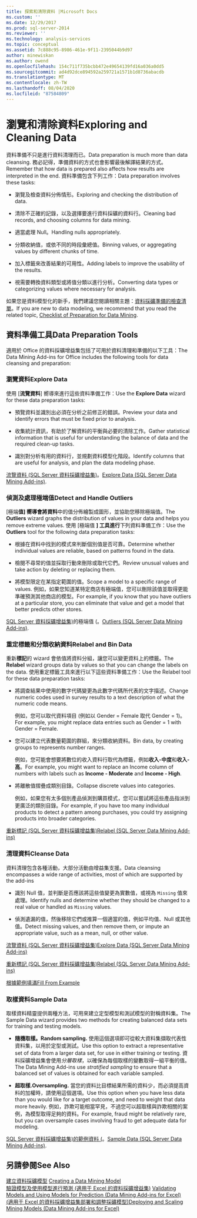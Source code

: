 ```yaml
---
title: 探索和清除資料 |Microsoft Docs
ms.custom: ''
ms.date: 12/29/2017
ms.prod: sql-server-2014
ms.reviewer: ''
ms.technology: analysis-services
ms.topic: conceptual
ms.assetid: 7c888c95-8986-461e-9f11-2395044b9d97
author: minewiskan
ms.author: owend
ms.openlocfilehash: 154c711f735bcbb472e49654139fd16a036a0dd5
ms.sourcegitcommit: ad4d92dce894592a259721a1571b1d8736abacdb
ms.translationtype: MT
ms.contentlocale: zh-TW
ms.lasthandoff: 08/04/2020
ms.locfileid: "87584809"
---
```

# <a name="exploring-and-cleaning-data"></a><span data-ttu-id="6fc29-102">瀏覽和清除資料</span><span class="sxs-lookup"><span data-stu-id="6fc29-102">Exploring and Cleaning Data</span></span>
  <span data-ttu-id="6fc29-103">資料準備不只是進行資料清理而已。</span><span class="sxs-lookup"><span data-stu-id="6fc29-103">Data preparation is much more than data cleansing.</span></span> <span data-ttu-id="6fc29-104">務必記得，準備資料的方式也會影響最後解譯結果的方式。</span><span class="sxs-lookup"><span data-stu-id="6fc29-104">Remember that how data is prepared also affects how results are interpreted in the end.</span></span> <span data-ttu-id="6fc29-105">資料準備包含下列工作：</span><span class="sxs-lookup"><span data-stu-id="6fc29-105">Data preparation involves these tasks:</span></span>  
  
-   <span data-ttu-id="6fc29-106">瀏覽及檢查資料分佈情形。</span><span class="sxs-lookup"><span data-stu-id="6fc29-106">Exploring and checking the distribution of data.</span></span>  
  
-   <span data-ttu-id="6fc29-107">清除不正確的記錄，以及選擇要進行資料採礦的資料行。</span><span class="sxs-lookup"><span data-stu-id="6fc29-107">Cleaning bad records, and choosing columns for data mining.</span></span>  
  
-   <span data-ttu-id="6fc29-108">適當處理 Null。</span><span class="sxs-lookup"><span data-stu-id="6fc29-108">Handling nulls appropriately.</span></span>  
  
-   <span data-ttu-id="6fc29-109">分類收納值，或依不同的時段彙總值。</span><span class="sxs-lookup"><span data-stu-id="6fc29-109">Binning values, or aggregating values by different chunks of time.</span></span>  
  
-   <span data-ttu-id="6fc29-110">加入標籤來改善結果的可用性。</span><span class="sxs-lookup"><span data-stu-id="6fc29-110">Adding labels to improve the usability of the results.</span></span>  
  
-   <span data-ttu-id="6fc29-111">視需要轉換資料類型或將值分類以進行分析。</span><span class="sxs-lookup"><span data-stu-id="6fc29-111">Converting data types or categorizing values where necessary for analysis.</span></span>  
  
 <span data-ttu-id="6fc29-112">如果您是資料模型化的新手，我們建議您閱讀相關主題：[資料採礦準備的檢查清單](checklist-of-preparation-for-data-mining.md)。</span><span class="sxs-lookup"><span data-stu-id="6fc29-112">If you are new to data modeling, we recommend that you read the related topic, [Checklist of Preparation for Data Mining](checklist-of-preparation-for-data-mining.md).</span></span>  
  
## <a name="data-preparation-tools"></a><span data-ttu-id="6fc29-113">資料準備工具</span><span class="sxs-lookup"><span data-stu-id="6fc29-113">Data Preparation Tools</span></span>  
 <span data-ttu-id="6fc29-114">適用於 Office 的資料採礦增益集包括了可用於資料清理和準備的以下工具：</span><span class="sxs-lookup"><span data-stu-id="6fc29-114">The Data Mining Add-ins for Office includes the following tools for data cleansing and preparation:</span></span>  
  
### <a name="explore-data"></a><span data-ttu-id="6fc29-115">瀏覽資料</span><span class="sxs-lookup"><span data-stu-id="6fc29-115">Explore Data</span></span>  
 <span data-ttu-id="6fc29-116">使用 [**流覽資料**] 嚮導來進行這些資料準備工作：</span><span class="sxs-lookup"><span data-stu-id="6fc29-116">Use the **Explore Data** wizard for these data preparation tasks:</span></span>  
  
-   <span data-ttu-id="6fc29-117">預覽資料並識別出必須在分析之前修正的錯誤。</span><span class="sxs-lookup"><span data-stu-id="6fc29-117">Preview your data and identify errors that must be fixed prior to analysis.</span></span>  
  
-   <span data-ttu-id="6fc29-118">收集統計資訊，有助於了解資料的平衡與必要的清除工作。</span><span class="sxs-lookup"><span data-stu-id="6fc29-118">Gather statistical information that is useful for understanding the balance of data and the required clean-up tasks.</span></span>  
  
-   <span data-ttu-id="6fc29-119">識別對分析有用的資料行，並規劃資料模型化階段。</span><span class="sxs-lookup"><span data-stu-id="6fc29-119">Identify columns that are useful for analysis, and plan the data modeling phase.</span></span>  
  
 <span data-ttu-id="6fc29-120">[流覽資料 &#40;SQL Server 資料採礦增益集&#41;](explore-data-sql-server-data-mining-add-ins.md)。</span><span class="sxs-lookup"><span data-stu-id="6fc29-120">[Explore Data &#40;SQL Server Data Mining Add-ins&#41;](explore-data-sql-server-data-mining-add-ins.md).</span></span>  
  
### <a name="detect-and-handle-outliers"></a><span data-ttu-id="6fc29-121">偵測及處理極端值</span><span class="sxs-lookup"><span data-stu-id="6fc29-121">Detect and Handle Outliers</span></span>  
 <span data-ttu-id="6fc29-122">[極端**值] 嚮導會將資料**中的值分佈繪製成圖形，並協助您移除極端值。</span><span class="sxs-lookup"><span data-stu-id="6fc29-122">The **Outliers** wizard graphs the distribution of values in your data and helps you remove extreme values.</span></span> <span data-ttu-id="6fc29-123">使用 [極端值 **] 工具進行**下列資料準備工作：</span><span class="sxs-lookup"><span data-stu-id="6fc29-123">Use the **Outliers** tool for the following data preparation tasks:</span></span>  
  
-   <span data-ttu-id="6fc29-124">根據在資料中找到的模式來判斷個別值是否可靠。</span><span class="sxs-lookup"><span data-stu-id="6fc29-124">Determine whether individual values are reliable, based on patterns found in the data.</span></span>  
  
-   <span data-ttu-id="6fc29-125">檢閱不尋常的值並採取行動來刪除或取代它們。</span><span class="sxs-lookup"><span data-stu-id="6fc29-125">Review unusual values and take action by deleting or replacing them.</span></span>  
  
-   <span data-ttu-id="6fc29-126">將模型限定在某指定範圍的值。</span><span class="sxs-lookup"><span data-stu-id="6fc29-126">Scope a model to a specific range of values.</span></span> <span data-ttu-id="6fc29-127">例如，如果您知道某特定商店有極端值，您可以刪除該值並取得更能準確預測其他商店的模型。</span><span class="sxs-lookup"><span data-stu-id="6fc29-127">For example, if you know that you have outliers at a particular store, you can eliminate that value and get a model that better predicts other stores.</span></span>  
  
 <span data-ttu-id="6fc29-128">[SQL Server 資料採礦增益集&#41;](outliers-sql-server-data-mining-add-ins.md)的極端值 &#40;。</span><span class="sxs-lookup"><span data-stu-id="6fc29-128">[Outliers &#40;SQL Server Data Mining Add-ins&#41;](outliers-sql-server-data-mining-add-ins.md).</span></span>  
  
### <a name="relabel-and-bin-data"></a><span data-ttu-id="6fc29-129">重定標籤和分類收納資料</span><span class="sxs-lookup"><span data-stu-id="6fc29-129">Relabel and Bin Data</span></span>  
 <span data-ttu-id="6fc29-130">重新**標記**的 wizard 會依值將資料分組，讓您可以變更資料上的標籤。</span><span class="sxs-lookup"><span data-stu-id="6fc29-130">The **Relabel** wizard groups data by values so that you can change the labels on the data.</span></span> <span data-ttu-id="6fc29-131">使用重定標籤工具來進行以下這些資料準備工作：</span><span class="sxs-lookup"><span data-stu-id="6fc29-131">Use the Relabel tool for these data preparation tasks:</span></span>  
  
-   <span data-ttu-id="6fc29-132">將調查結果中使用的數字代碼變更為此數字代碼所代表的文字描述。</span><span class="sxs-lookup"><span data-stu-id="6fc29-132">Change numeric codes used in survey results to a text description of what the numeric code means.</span></span>  
  
     <span data-ttu-id="6fc29-133">例如，您可以取代資料項目 (例如以 Gender = Female 取代 Gender = 1)。</span><span class="sxs-lookup"><span data-stu-id="6fc29-133">For example, you might replace data entries such as Gender = 1 with Gender = Female.</span></span>  
  
-   <span data-ttu-id="6fc29-134">您可以建立代表數量範圍的群組，來分類收納資料。</span><span class="sxs-lookup"><span data-stu-id="6fc29-134">Bin data, by creating groups to represents number ranges.</span></span>  
  
     <span data-ttu-id="6fc29-135">例如，您可能會想要將數位的收入資料行取代為標籤，例如**收入-中度**和**收入-高**。</span><span class="sxs-lookup"><span data-stu-id="6fc29-135">For example, you might want to replace an Income column of numbers with labels such as **Income - Moderate** and **Income - High**.</span></span>  
  
-   <span data-ttu-id="6fc29-136">將離散值摺疊成類別目錄。</span><span class="sxs-lookup"><span data-stu-id="6fc29-136">Collapse discrete values into categories.</span></span>  
  
     <span data-ttu-id="6fc29-137">例如，如果您有太多個別產品偵測到購買模式，您可以嘗試將這些產品指派到更廣泛的類別目錄。</span><span class="sxs-lookup"><span data-stu-id="6fc29-137">For example, if you have too many individual products to detect a pattern among purchases, you could try assigning products into broader categories.</span></span>  
  
 [<span data-ttu-id="6fc29-138">重新標記 &#40;SQL Server 資料採礦增益集&#41;</span><span class="sxs-lookup"><span data-stu-id="6fc29-138">Relabel &#40;SQL Server Data Mining Add-ins&#41;</span></span>](relabel-sql-server-data-mining-add-ins.md)  
  
### <a name="cleanse-data"></a><span data-ttu-id="6fc29-139">清理資料</span><span class="sxs-lookup"><span data-stu-id="6fc29-139">Cleanse Data</span></span>  
 <span data-ttu-id="6fc29-140">資料清理包含各種活動，大部分活動由增益集支援。</span><span class="sxs-lookup"><span data-stu-id="6fc29-140">Data cleansing encompasses a wide range of activities, most of which are supported by the add-ins</span></span>  
  
-   <span data-ttu-id="6fc29-141">識別 Null 值，並判斷是否應該將這些值變更為實數值，或視為 `Missing` 值來處理。</span><span class="sxs-lookup"><span data-stu-id="6fc29-141">Identify nulls and determine whether they should be changed to a real value or handled as `Missing` values.</span></span>  
  
-   <span data-ttu-id="6fc29-142">偵測遺漏的值，然後移除它們或推算一個適當的值，例如平均值、Null 或其他值。</span><span class="sxs-lookup"><span data-stu-id="6fc29-142">Detect missing values, and then remove them, or impute an appropriate value, such as a mean, null, or other value.</span></span>  
  
 [<span data-ttu-id="6fc29-143">流覽資料 &#40;SQL Server 資料採礦增益集&#41;</span><span class="sxs-lookup"><span data-stu-id="6fc29-143">Explore Data &#40;SQL Server Data Mining Add-ins&#41;</span></span>](explore-data-sql-server-data-mining-add-ins.md)  
  
 [<span data-ttu-id="6fc29-144">重新標記 &#40;SQL Server 資料採礦增益集&#41;</span><span class="sxs-lookup"><span data-stu-id="6fc29-144">Relabel &#40;SQL Server Data Mining Add-ins&#41;</span></span>](relabel-sql-server-data-mining-add-ins.md)  
  
 [<span data-ttu-id="6fc29-145">根據範例填滿</span><span class="sxs-lookup"><span data-stu-id="6fc29-145">Fill From Example</span></span>](fill-from-example-table-analysis-tools-for-excel.md)  
  
### <a name="sample-data"></a><span data-ttu-id="6fc29-146">取樣資料</span><span class="sxs-lookup"><span data-stu-id="6fc29-146">Sample Data</span></span>  
 <span data-ttu-id="6fc29-147">取樣資料精靈提供兩種方法，可用來建立定型模型和測試模型的對稱資料集。</span><span class="sxs-lookup"><span data-stu-id="6fc29-147">The Sample Data wizard provides two methods for creating balanced data sets for training and testing models.</span></span>  
  
-   <span data-ttu-id="6fc29-148">**隨機取樣。**</span><span class="sxs-lookup"><span data-stu-id="6fc29-148">**Random sampling.**</span></span> <span data-ttu-id="6fc29-149">使用這個選項即可從較大資料集擷取代表性資料集，以用於定型或測試。</span><span class="sxs-lookup"><span data-stu-id="6fc29-149">Use this option to extract a representative set of data from a larger data set, for use in either training or testing.</span></span> <span data-ttu-id="6fc29-150">資料採礦增益集會使用*分層取樣*，以確保為每個取樣的變數取得一組平衡的值。</span><span class="sxs-lookup"><span data-stu-id="6fc29-150">The Data Mining Add-ins use *stratified sampling* to ensure that a balanced set of values is obtained for each variable sampled.</span></span>  
  
-   <span data-ttu-id="6fc29-151">**超取樣.**</span><span class="sxs-lookup"><span data-stu-id="6fc29-151">**Oversampling.**</span></span> <span data-ttu-id="6fc29-152">當您的資料比目標結果所需的資料少，而必須提高資料的加權時，請使用這個選項。</span><span class="sxs-lookup"><span data-stu-id="6fc29-152">Use this option when you have less data than you would like for a target outcome, and need to weight that data more heavily.</span></span> <span data-ttu-id="6fc29-153">例如，詐欺可能相當罕見，不過您可以超取樣與詐欺相關的案例，為模型取得足夠的資料。</span><span class="sxs-lookup"><span data-stu-id="6fc29-153">For example, fraud might be relatively rare, but you can oversample cases involving fraud to get adequate data for modeling.</span></span>  
  
 <span data-ttu-id="6fc29-154">[SQL Server 資料採礦增益集&#41;的範例資料 &#40;](sample-data-sql-server-data-mining-add-ins.md)。</span><span class="sxs-lookup"><span data-stu-id="6fc29-154">[Sample Data &#40;SQL Server Data Mining Add-ins&#41;](sample-data-sql-server-data-mining-add-ins.md).</span></span>  
  
## <a name="see-also"></a><span data-ttu-id="6fc29-155">另請參閱</span><span class="sxs-lookup"><span data-stu-id="6fc29-155">See Also</span></span>  
 <span data-ttu-id="6fc29-156">[建立資料採礦模型](creating-a-data-mining-model.md) </span><span class="sxs-lookup"><span data-stu-id="6fc29-156">[Creating a Data Mining Model](creating-a-data-mining-model.md) </span></span>  
 <span data-ttu-id="6fc29-157">[驗證模型及使用模型進行預測 &#40;適用于 Excel 的資料採礦增益集&#41;](validating-models-and-using-models-for-prediction-data-mining-add-ins-for-excel.md) </span><span class="sxs-lookup"><span data-stu-id="6fc29-157">[Validating Models and Using Models for Prediction &#40;Data Mining Add-ins for Excel&#41;](validating-models-and-using-models-for-prediction-data-mining-add-ins-for-excel.md) </span></span>  
 [<span data-ttu-id="6fc29-158">&#40;適用于 Excel 的資料採礦增益集部署和調整採礦模型&#41;</span><span class="sxs-lookup"><span data-stu-id="6fc29-158">Deploying and Scaling Mining Models &#40;Data Mining Add-ins for Excel&#41;</span></span>](deploying-and-scaling-mining-models-data-mining-add-ins-for-excel.md)  
  
  
